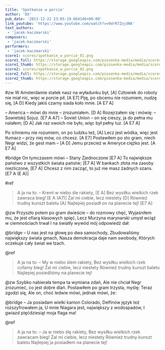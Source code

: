```yaml
---
title: 'Spotkanie w porcie'
author: 'DX'
pub_date: '2013-12-22 23:05:19.664146+00:00'
link_youtube: 'https://www.youtube.com/watch?v=0drR7ZojdNk'
text_authors:
 - 'jacek-kaczmarski'
composers:
 - 'jacek-kaczmarski'
performers:
 - 'jacek-kaczmarski'
score1: scores/spotkanie_w_porcie_01.png
score1_full: https://storage.googleapis.com/piosenka-media/media/scores/spotkanie_w_porcie_01.png
score1_thumb: https://storage.googleapis.com/piosenka-media/media/scores/spotkanie_w_porcie_01.png.180x0_q85_upscale.jpg
score2: scores/spotkanie_w_porcie_02.png
score2_full: https://storage.googleapis.com/piosenka-media/media/scores/spotkanie_w_porcie_02.png
score2_thumb: https://storage.googleapis.com/piosenka-media/media/scores/spotkanie_w_porcie_02.png.180x0_q85_upscale.jpg
---
```


#zw
W Amsterdamie statek nasz na wyładunku był, [A]
Człowiek do roboty nie miał nic, więc w porcie pił. [A E7]
Piję, po obcemu nie rozumiem, nudzę się, [A D]
Kiedy jakiś czarny siada koło mnie. [A E7 A]

– America – mówi do mnie – zrozumiałem. [D A]
Rozejrzałem się i mówię: – Sowietskij Sojuz. [E7 A A7]
– Soviet Union – on się cieszy, ja do pełna mu nalałem; [D A]
Jak raz swoich nie było, więc był pełny luz. [A E7 A]

Po ichniemu nie rozumiem, on po ludzku też, [A]
Lecz jest wódka, więc jest tłumacz – przy niej mów, co chcesz. [A E7]
Postawiłem po sto gram, niech Negr widzi, że gest mam – [A D]
Jemu przecież w Ameryce ciężko jest. [A E7 A]

#bridge
On tymczasem mówi – Stany Zjednoczone [E7 A]
To największe państwo z wszystkich świata państw; [E7 A]
W bankach złota ma zasoby niezliczone, [E7 A]
Chcesz z nim zacząć, to już nie masz żadnych szans. [E7 A (E A)]

#ref
>A ja na to: – Kreml w niebo śle rakiety, [E A]
>Bez wysiłku wielkich rzek zawraca bieg! [E A (A7)]
>Żal mi ciebie, lecz niestety [D]
>Również trudny kunszt baletu [A]
>Najlepiej posiadł on na planecie tej! [E7 A]

@zw
Przyszło potem po gram dwieście – do rozmowy chęć,
Wyjaśniłem mu, że jest ofiarą klasowych spięć,
Lecz Murzyna marynarski umysł wciąż w ciemnościach trwał
I na światły wywód mój odpowiedź dał:

@bridge
– U nas jest na głowę po dwa samochody,
Zbudowaliśmy największy świata gmach,
Nasza demokracja daje nam swobody,
Których oczekuje cały świat we łzach.

@ref
>A ja na to: – My w niebo ślem rakiety,
>Bez wysiłku wielkich rzek cofamy bieg!
>Żal mi ciebie, lecz niestety
>Również trudny kunszt baletu
>Najlepiej posiedliśmy na planecie tej!

@zw
Szybko nabierała tempa ta wymiana zdań,
Ale nie chciał Negr zrozumieć, co jest dobre dlań.
Postawiłem po gram trzysta, myślę: Teraz zgodzi się,
Ale on, choć ledwie mówi, jednak mówi, że:

@bridge
– Ja posiadam wielki kanion Colorado,
Delfinów język też rozszyfrowałem ja,
U mnie Niagara jest, największy z wodospadów,
I gwiazd pięćdziesiąt moja flaga ma!
 
@ref
>A ja na to: – Ja w niebo ślę rakiety,
>Bez wysiłku wielkich rzek zawracam bieg!
>Żal mi ciebie, lecz niestety
>Również trudny kunszt baletu
>Najlepiej ja posiadłem na planecie tej!
